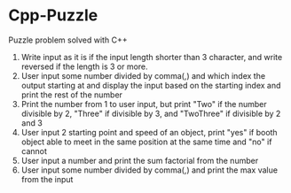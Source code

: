 # Cpp-Puzzle
Puzzle problem solved with C++

1. Write input as it is if the input length shorter than 3 character, and write reversed if the length is 3 or more.
2. User input some number divided by comma(,) and which index the output starting at and display the input based on the starting index and print the rest of the number
3. Print the number from 1 to user input, but print "Two" if the number divisible by 2, "Three" if divisible by 3, and "TwoThree" if divisible by 2 and 3
4. User input 2 starting point and speed of an object, print "yes" if booth object able to meet in the same position at the same time and "no" if cannot
5. User input a number and print the sum factorial from the number
6. User input some number divided by comma(,) and print the max value from the input
